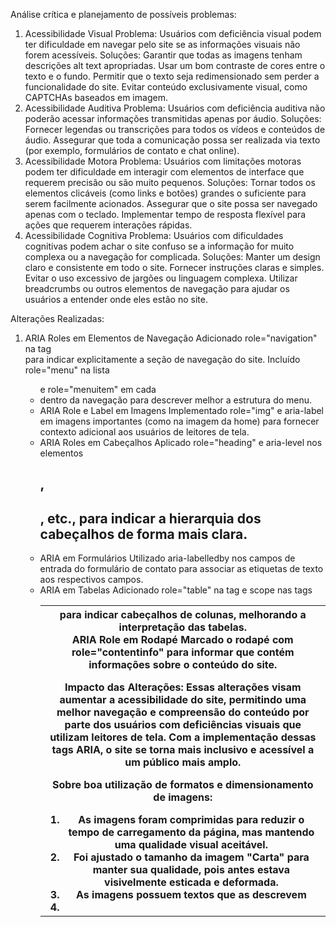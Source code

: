 Análise crítica e planejamento de possíveis problemas:
1. Acessibilidade Visual
Problema: Usuários com deficiência visual podem ter dificuldade em navegar pelo site se as informações visuais não forem acessíveis.
Soluções:
Garantir que todas as imagens tenham descrições alt text apropriadas.
Usar um bom contraste de cores entre o texto e o fundo.
Permitir que o texto seja redimensionado sem perder a funcionalidade do site.
Evitar conteúdo exclusivamente visual, como CAPTCHAs baseados em imagem.
2. Acessibilidade Auditiva
Problema: Usuários com deficiência auditiva não poderão acessar informações transmitidas apenas por áudio.
Soluções:
Fornecer legendas ou transcrições para todos os vídeos e conteúdos de áudio.
Assegurar que toda a comunicação possa ser realizada via texto (por exemplo, formulários de contato e chat online).
3. Acessibilidade Motora
Problema: Usuários com limitações motoras podem ter dificuldade em interagir com elementos de interface que requerem precisão ou são muito pequenos.
Soluções:
Tornar todos os elementos clicáveis (como links e botões) grandes o suficiente para serem facilmente acionados.
Assegurar que o site possa ser navegado apenas com o teclado.
Implementar tempo de resposta flexível para ações que requerem interações rápidas.
4. Acessibilidade Cognitiva
Problema: Usuários com dificuldades cognitivas podem achar o site confuso se a informação for muito complexa ou a navegação for complicada.
Soluções:
Manter um design claro e consistente em todo o site.
Fornecer instruções claras e simples.
Evitar o uso excessivo de jargões ou linguagem complexa.
Utilizar breadcrumbs ou outros elementos de navegação para ajudar os usuários a entender onde eles estão no site.

Alterações Realizadas:
1. ARIA Roles em Elementos de Navegação
Adicionado role="navigation" na tag <nav> para indicar explicitamente a seção de navegação do site.
Incluído role="menu" na lista <ul> e role="menuitem" em cada <li> dentro da navegação para descrever melhor a estrutura do menu.
2. ARIA Role e Label em Imagens
Implementado role="img" e aria-label em imagens importantes (como na imagem da home) para fornecer contexto adicional aos usuários de leitores de tela.
3. ARIA Roles em Cabeçalhos
Aplicado role="heading" e aria-level nos elementos <h1>, <h2>, etc., para indicar a hierarquia dos cabeçalhos de forma mais clara.
4. ARIA em Formulários
Utilizado aria-labelledby nos campos de entrada do formulário de contato para associar as etiquetas de texto aos respectivos campos.
5. ARIA em Tabelas
Adicionado role="table" na tag <table> e scope nas tags <th> para indicar cabeçalhos de colunas, melhorando a interpretação das tabelas.
6. ARIA Role em Rodapé
Marcado o rodapé com role="contentinfo" para informar que contém informações sobre o conteúdo do site.

Impacto das Alterações:
Essas alterações visam aumentar a acessibilidade do site, permitindo uma melhor navegação e compreensão do conteúdo por parte dos usuários com deficiências visuais que utilizam leitores de tela. Com a implementação dessas tags ARIA, o site se torna mais inclusivo e acessível a um público mais amplo.

Sobre boa utilização de formatos e dimensionamento de imagens:

 1. As imagens foram comprimidas para reduzir o tempo de carregamento da página, mas mantendo uma qualidade visual aceitável.
 2. Foi ajustado o tamanho da imagem "Carta" para manter sua qualidade, pois antes estava visivelmente esticada e deformada.
 3. As imagens possuem textos que as descrevem
 4. 
